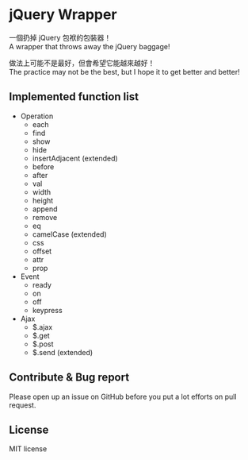 # jQuery Wrapper

一個扔掉 jQuery 包袱的包裝器！  
A wrapper that throws away the jQuery baggage!

做法上可能不是最好，但會希望它能越來越好！  
The practice may not be the best, but I hope it to get better and better!

## Implemented function list

- Operation
  - each
  - find
  - show
  - hide
  - insertAdjacent (extended)
  - before
  - after
  - val
  - width
  - height
  - append
  - remove
  - eq
  - camelCase (extended)
  - css
  - offset
  - attr
  - prop
- Event
  - ready
  - on
  - off
  - keypress
- Ajax
  - $.ajax 
  - $.get
  - $.post
  - $.send (extended)
  
## Contribute & Bug report

Please open up an issue on GitHub before you put a lot efforts on pull request.

## License

MIT license
